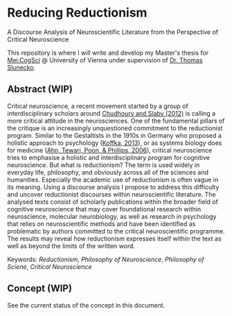 # Reducing Reductionism

A Discourse Analysis of Neuroscientific Literature from the Perspective of Critical Neuroscience

This repository is where I will write and develop my Master's thesis for [Mei:CogSci](http://www.meicogsci.eu/) @ University of Vienna under supervision of [Dr. Thomas Slunecko](http://www.slunecko.info/HOME.html).

## Abstract (WIP)

Critical neuroscience, a recent movement started by a group of interdisciplinary scholars around [Chudhoury and Slaby (2012)](http://www.worldcat.org/oclc/772658635) is calling a more critical attitude in the neurosciences. One of the fundamental pillars of the critique is an increasingly unquestioned commitment to the reductionist program. Similar to the Gestaltists in the 1910s in Germany who proposed a holistic approach to psychology ([Koffka, 2013](http://worldcat.org/oclc/931550)), or as systems biology does for medicine ([Ahn, Tewari, Poon, & Phillips, 2006](https://doi.org/10.1371/JOURNAL.PMED.0030208)), critical neuroscience tries to emphasise a holistic and interdisciplinary program for cognitive neuroscience. But what is reductionism? The term is used widely in everyday life, philosophy, and obviously across all of the sciences and humanities. Especially the academic use of reductionism is often vague in its meaning. Using a discourse analysis I propose to address this difficulty and uncover reductionist discourses within neuroscientific literature. The analysed texts consist of scholarly publications within the broader field of cognitive neuroscience that may cover foundational research within neuroscience, molecular neurobiology, as well as research in psychology that relies on neuroscientific methods and have been identified as problematic by authors committed to the critical neuroscientific programme. The results may reveal how reductionism expresses itself within the text as well as beyond the limits of the written word.

Keywords: _Reductionism_, _Philosophy of Neuroscience_, _Philosophy of Sciene_, _Critical Neuroscience_

## Concept (WIP)

See the current status of the concept in this document.